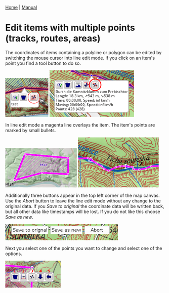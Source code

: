 [Home](Home) | [Manual](DocMain)

# Edit items with multiple points (tracks, routes, areas)

The coordinates of items containing a polyline or polygon can be edited by switching the mouse cursor into line edit mode. If you click on an item's point you find a tool button to do so.

![maproom1.png](images/DocGisItemsEditMultiple/maproom1.png) ![maproom2.png](images/DocGisItemsEditMultiple/maproom2.png)

In line edit mode a magenta line overlays the item. The item's points are marked by small bullets.

![maproom3.png](images/DocGisItemsEditMultiple/maproom3.png) ![maproom4.png](images/DocGisItemsEditMultiple/maproom4.png)

Additionally three buttons appear in the top left corner of the map canvas. Use the _Abort_ button to leave the line edit mode without any change to the original data. If you _Save to original_ the coordinate data will be written back, but all other data like timestamps will be lost. If you do not like this choose _Save as new_.

![maproom5.png](images/DocGisItemsEditMultiple/maproom5.png)

Next you select one of the points you want to change and select one of the options.

![maproom6.png](images/DocGisItemsEditMultiple/maproom6.png)